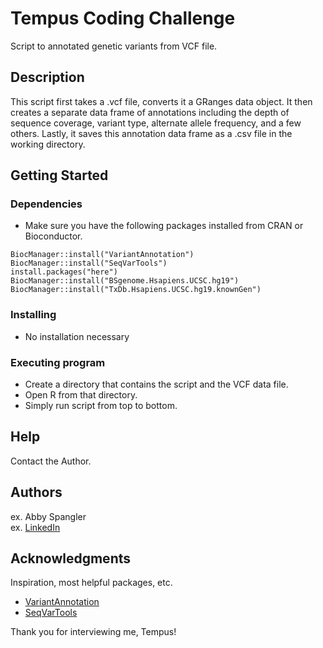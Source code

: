 # Tempus Coding Challenge

Script to annotated genetic variants from VCF file.

## Description

This script first takes a .vcf file, converts it a GRanges data object. It then creates a separate data frame of annotations including the depth of sequence coverage, variant type, alternate allele frequency, and a few others. Lastly, it saves this annotation data frame as a .csv file in the working directory. 

## Getting Started

### Dependencies

* Make sure you have the following packages installed from CRAN or Bioconductor.

```
BiocManager::install("VariantAnnotation")
BiocManager::install("SeqVarTools")
install.packages("here")
BiocManager::install("BSgenome.Hsapiens.UCSC.hg19")
BiocManager::install("TxDb.Hsapiens.UCSC.hg19.knownGen")
```

### Installing

* No installation necessary

### Executing program

* Create a directory that contains the script and the VCF data file. 
* Open R from that directory.
* Simply run script from top to bottom. 

## Help

Contact the Author.

## Authors

ex. Abby Spangler  
ex. [LinkedIn](www.linkedin.com/in/abby-spangler-72166883)

## Acknowledgments

Inspiration, most helpful packages, etc.
* [VariantAnnotation](https://bioconductor.org/packages/release/bioc/html/VariantAnnotation.html)
* [SeqVarTools](http://www.bioconductor.org/packages/release/bioc/html/SeqVarTools.html)

Thank you for interviewing me, Tempus!
